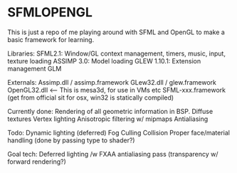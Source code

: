 SFMLOPENGL
==========

This is just a repo of me playing around with SFML and OpenGL to make a basic framework for learning.


Libraries:
SFML2.1: Window/GL context management, timers, music, input, texture loading
ASSIMP 3.0: Model loading
GLEW 1.10.1: Extension management
GLM

Externals:
Assimp.dll / assimp.framework
GLew32.dll / glew.framework
OpenGL32.dll <-- This is mesa3d, for use in VMs etc
SFML-xxx.framework (get from official sit for osx, win32 is statically compiled)

Currently done:
Rendering of all geometric information in BSP.
Diffuse textures
Vertex lighting
Anisotropic filtering w/ mipmaps
Antialiasing

Todo:
Dynamic lighting (deferred)
Fog
Culling
Collision
Proper face/material handling (done by passing type to shader?)

Goal tech:
Deferred lighting /w FXAA antialiasing pass (transparency w/ forward rendering?)


